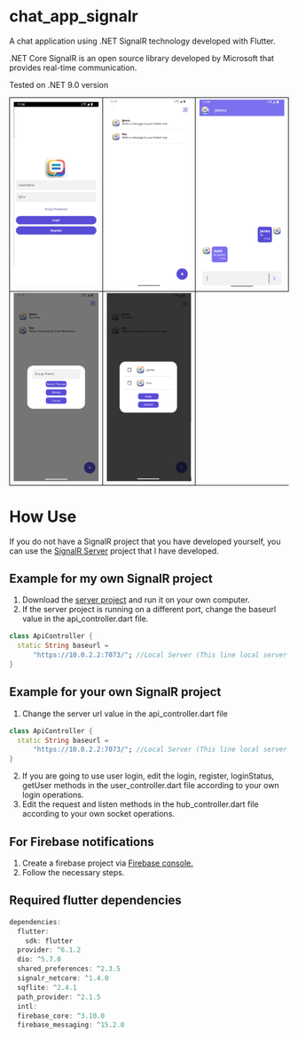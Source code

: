 # chat_app_signalr
A chat application using .NET SignalR technology developed with Flutter.

.NET Core SignalR is an open source library developed by Microsoft that provides real-time communication.

Tested on .NET 9.0 version

<table>
<tr>
    <td style="border: 1px solid black;"><img src="/exampleScreens/loginScreen.png" width="200"> </td>
    <td style="border: 1px solid black;"><img src="/exampleScreens/mainScreen.png" width="200"> </td>
    <td style="border: 1px solid black;"><img src="/exampleScreens/chatScreen.png" width="200"> </td>
</tr>
<tr>
    <td style="border: 1px solid black;"><img src="/exampleScreens/groupDialog.png" width="200"> </td>
    <td style="border: 1px solid black;"><img src="/exampleScreens/selectPersonDialog.png" width="200"> </td>
</tr>
</table>

# How Use

If you do not have a SignalR project that you have developed yourself, you can use the <a href="https://github.com/seromany/chat_app_server"> SignalR Server</a> project that I have developed.

## Example for my own SignalR project

1. Download the <a href="https://github.com/seromany/chat_app_server"> server project</a> and run it on your own computer.
2. If the server project is running on a different port, change the baseurl value in the api_controller.dart file.

```Dart
class ApiController {
  static String baseurl =
      "https://10.0.2.2:7073/"; //Local Server (This line local server port)
}
```

## Example for your own SignalR project

1. Change the server url value in the api_controller.dart file

```Dart
class ApiController {
  static String baseurl =
      "https://10.0.2.2:7073/"; //Local Server (This line local server port)
}
```
2. If you are going to use user login, edit the login, register, loginStatus, getUser methods in the user_controller.dart file according to your own login operations.
3. Edit the request and listen methods in the hub_controller.dart file according to your own socket operations.

## For Firebase notifications

1. Create a firebase project via <a href="https://console.firebase.google.com/"> Firebase console. </a> 
2. Follow the necessary steps.

## Required flutter dependencies

```Dart
dependencies:
  flutter:
    sdk: flutter
  provider: ^6.1.2
  dio: ^5.7.0
  shared_preferences: ^2.3.5
  signalr_netcore: ^1.4.0
  sqflite: ^2.4.1
  path_provider: ^2.1.5
  intl:
  firebase_core: ^3.10.0
  firebase_messaging: ^15.2.0
```